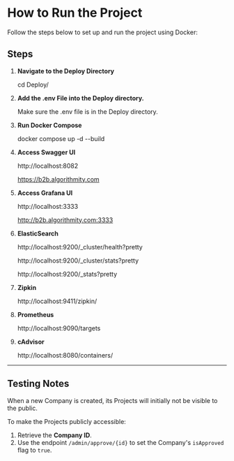 # How to Run the Project

Follow the steps below to set up and run the project using Docker:

## Steps

1. **Navigate to the Deploy Directory**

   cd Deploy/



2. **Add the .env File into the Deploy directory.**

   Make sure the .env file is in the Deploy directory.



3. **Run Docker Compose**

   docker compose up -d --build



4. **Access Swagger UI**

   http://localhost:8082

   https://b2b.algorithmity.com


5. **Access Grafana UI**

   http://localhost:3333

   http://b2b.algorithmity.com:3333


6. **ElasticSearch**

   http://localhost:9200/_cluster/health?pretty

   http://localhost:9200/_cluster/stats?pretty

   http://localhost:9200/_stats?pretty


7. **Zipkin**

   http://localhost:9411/zipkin/


8. **Prometheus**

   http://localhost:9090/targets


9. **cAdvisor**

   http://localhost:8080/containers/

***

## Testing Notes
When a new Company is created, its Projects will initially not be visible to the public.

To make the Projects publicly accessible:

1. Retrieve the **Company ID**.
2. Use the endpoint `/admin/approve/{id}` to set the Company's `isApproved` flag to `true`.